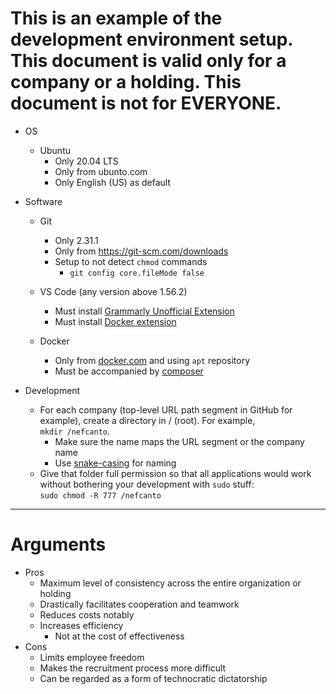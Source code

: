 # This is an example of the development environment setup. This document is valid only for a company or a holding. **This document is not for EVERYONE**.

- OS
    - Ubuntu
        - Only 20.04 LTS
        - Only from ubunto.com
        - Only English (US) as default

- Software
    - Git
        - Only 2.31.1
        - Only from https://git-scm.com/downloads
        - Setup to not detect `chmod` commands
            - `git config core.fileMode false`

    - VS Code (any version above 1.56.2)
        - Must install [Grammarly Unofficial Extension](https://marketplace.visualstudio.com/items?itemName=znck.grammarly&ssr=false#overview)
        - Must install [Docker extension](https://marketplace.visualstudio.com/items?itemName=ms-azuretools.vscode-docker)
    - Docker
        - Only from [docker.com](https://docs.docker.com/engine/install/ubuntu/#install-using-the-repository) and using `apt` repository
        - Must be accompanied by [composer](https://docs.docker.com/compose/install/)
- Development
    - For each company (top-level URL path segment in GitHub for example), create a directory in / (root). For example,    
    `mkdir /nefcanto`.   
        - Make sure the name maps the URL segment or the company name
        - Use [snake-casing](https://en.wikipedia.org/wiki/Snake_case) for naming
    - Give that folder full permission so that all applications would work without bothering your development with `sudo` stuff:   
    `sudo chmod -R 777 /nefcanto`

<hr />

# Arguments

- Pros
    - Maximum level of consistency across the entire organization or holding
    - Drastically facilitates cooperation and teamwork
    - Reduces costs notably
    - Increases efficiency
        - Not at the cost of effectiveness
- Cons
    - Limits employee freedom
    - Makes the recruitment process more difficult
    - Can be regarded as a form of technocratic dictatorship